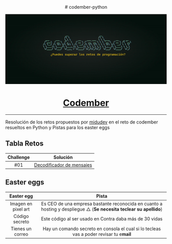 <div align="center">
  # codember-python

  ![codember-banner](./assets/images/codember.webp)
  
  # [Codember](https://codember.dev)

</div>
<hr>

Resolución de los retos propuestos por [midudev](https://twitter.com/midudev) en el reto de codember resueltos en Python y Pistas para los easter eggs

## Tabla Retos

| Challenge |                                   Solución                                   |
| :-------: | :--------------------------------------------------------------------------: |
|    #01    | [Decodificador de mensajes](challenges/reto_1.py)|

## Easter eggs

| Easter egg | Pista |
|:-------: | :--------------------------------------------------------------------------: |
| Imagen en pixel art | Es CEO de una empresa bastante reconocida en cuanto a hosting y despliegue △ (**Se necesita teclear su apellido**) |
| Código secreto | Este código al ser usado en Contra daba más de 30 vidas  |
| Tienes un correo | Hay un comando secreto en consola el cual si lo tecleas vas a poder revisar tu e**mail** |
